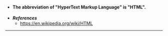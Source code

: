 - #### The abbreviation of "HyperText Markup Language" is "HTML".
- ***References***
    - https://en.wikipedia.org/wiki/HTML
- ---
